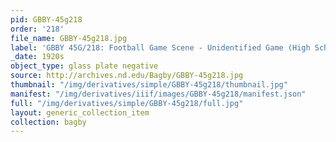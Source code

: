 ```yaml
---
pid: GBBY-45g218
order: '218'
file_name: GBBY-45g218.jpg
label: 'GBBY 45G/218: Football Game Scene - Unidentified Game (High School?) - c1920s'
_date: 1920s
object_type: glass plate negative
source: http://archives.nd.edu/Bagby/GBBY-45g218.jpg
thumbnail: "/img/derivatives/simple/GBBY-45g218/thumbnail.jpg"
manifest: "/img/derivatives/iiif/images/GBBY-45g218/manifest.json"
full: "/img/derivatives/simple/GBBY-45g218/full.jpg"
layout: generic_collection_item
collection: bagby
---
```

